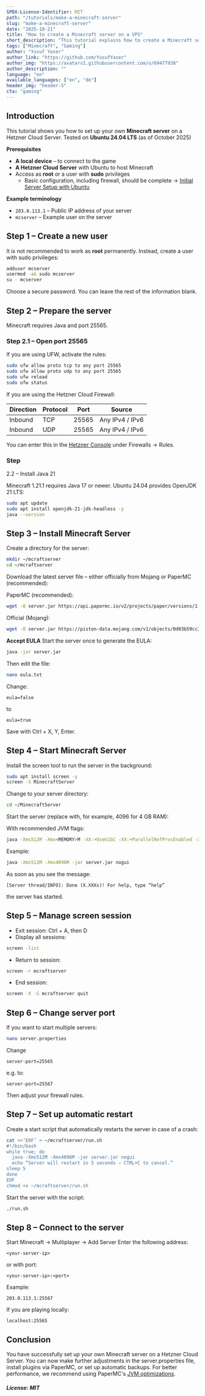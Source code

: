 ```yaml
---
SPDX-License-Identifier: MIT
path: "/tutorials/make-a-minecraft-server"
slug: "make-a-minecraft-server"
date: "2025-10-21"
title: "How to create a Minecraft server on a VPS"
short_description: "This tutorial explains how to create a Minecraft server on a VPS or a dedicated server"
tags: ["Minecraft", "Gaming"]
author: "Yusuf Yaser"
author_link: "https://github.com/YusufYaser"
author_img: "https://avatars1.githubusercontent.com/u/69477938"
author_description: ""
language: "en"
available_languages: ["en", "de"]
header_img: "header-5"
cta: "gaming"
---
```


## Introduction

This tutorial shows you how to set up your own **Minecraft server** on a Hetzner Cloud Server.
Tested on **Ubuntu 24.04 LTS** (as of October 2025)

**Prerequisites**
* **A local device** – to connect to the game
* **A Hetzner Cloud Server** with Ubuntu to host Minecraft
* Access as **root** or a user with **sudo** privileges  
  * Basic configuration, including firewall, should be complete
→ [Initial Server Setup with Ubuntu](https://community.hetzner.com/tutorials/howto-initial-setup-ubuntu#introduction)

**Example terminology**
* `203.0.113.1` – Public IP address of your server
* `mcserver` – Example user on the server


## Step 1 – Create a new user
It is not recommended to work as **root** permanently.
Instead, create a user with sudo privileges:

```bash
adduser mcserver
usermod -aG sudo mcserver
su - mcserver
```

Choose a secure password. You can leave the rest of the information blank.

## Step 2 – Prepare the server

Minecraft requires Java and port 25565.

### Step 2.1 – Open port 25565

If you are using UFW, activate the rules:

```bash
sudo ufw allow proto tcp to any port 25565
sudo ufw allow proto udp to any port 25565
sudo ufw reload
sudo ufw status
```

If you are using the Hetzner Cloud Firewall:

| Direction | Protocol | Port | Source |
| --------- | -------- | ----- | ------ |
| Inbound | TCP | 25565 | Any IPv4 / IPv6 |
| Inbound | UDP | 25565 | Any IPv4 / IPv6 |

You can enter this in the [Hetzner Console](https://console.hetzner.com) under Firewalls → Rules.

### Step 
2.2 – Install Java 21

Minecraft 1.21.1 requires Java 17 or newer. Ubuntu 24.04 provides OpenJDK 21 LTS:

```bash
sudo apt update
sudo apt install openjdk-21-jdk-headless -y
java --version
```

## Step 3 – Install Minecraft Server

Create a directory for the server:

```bash
mkdir ~/mcraftserver
cd ~/mcraftserver
```

Download the latest server file – either officially from Mojang or PaperMC (recommended):

PaperMC (recommended):

```bash
wget -O server.jar https://api.papermc.io/v2/projects/paper/versions/1.21.1/builds/120/downloads/paper-1.21.1-120.jar
```

Official (Mojang):

```bash
wget -O server.jar https://piston-data.mojang.com/v1/objects/0d03b59cc3e1eecbcb5b0b6f0c79e6a19c6b01ce/server.jar
```

**Accept EULA**
Start the server once to generate the EULA:

```bash
java -jar server.jar
```

Then edit the file:

```bash
nano eula.txt
```

Change:
```
eula=false
```

to
```
eula=true
```

Save with Ctrl + X, Y, Enter.

## Step 4 – Start Minecraft Server

Install the screen tool to run the server in the background:

```bash
sudo apt install screen -y
screen -S MinecraftServer
```

Change to your server directory:

```bash
cd ~/MinecraftServer
```
Start the server (replace <MEMORY> with, for example, 4096 for 4 GB RAM):

With recommended JVM flags:

```bash
java -Xms512M -Xmx<MEMORY>M -XX:+UseG1GC -XX:+ParallelRefProcEnabled -XX:MaxGCPauseMillis=200 -XX:+AlwaysPreTouch -jar server.jar nogui
```

Example:
```bash
java -Xms512M -Xmx4096M -jar server.jar nogui
```

As soon as you see the message:

```
[Server thread/INFO]: Done (X.XXXs)! For help, type “help”
```
the server has started.

## Step 5 – Manage screen session

*  Exit session: Ctrl + A, then D
*  Display all sessions:
```bash
screen -list
```
*  Return to session:
```bash
screen -r mcraftserver
```
*  End session:
```bash
screen -X -S mcraftserver quit
```

## Step 6 – Change server port

If you want to start multiple servers:
```bash
nano server.properties
```
Change
```
server-port=25565
```
e.g. to:
```
server-port=25567
```
Then adjust your firewall rules.

## Step 7 – Set up automatic restart

Create a start script that automatically restarts the server in case of a crash:

```bash
cat <<‘EOF’ > ~/mcraftserver/run.sh
#!/bin/bash
while true; do
  java -Xms512M -Xmx4096M -jar server.jar nogui
  echo “Server will restart in 5 seconds – CTRL+C to cancel.”
sleep 5
done
EOF
chmod +x ~/mcraftserver/run.sh
```

Start the server with the script:

```bash
./run.sh
```

## Step 8 – Connect to the server

Start Minecraft → Multiplayer → Add Server
Enter the following address:
```
<your-server-ip>
```
or with port:
```
<your-server-ip>:<port> 
```
Example:
```
203.0.113.1:25567
```
If you are playing locally:
```
localhost:25565
```

## Conclusion
You have successfully set up your own Minecraft server on a Hetzner Cloud Server.
You can now make further adjustments in the server.properties file, install plugins via PaperMC, or set up automatic backups.
For better performance, we recommend using PaperMC's [JVM optimizations](https://docs.papermc.io/paper/aikars-flags/).

##### License: MIT

<!---

Contributors's Certificate of Origin

By making a contribution to this project, I certify that:

(a) The contribution was created in whole or in part by me and I have
    the right to submit it under the license indicated in the file; or

(b) The contribution is based upon previous work that, to the best of my
    knowledge, is covered under an appropriate license and I have the
    right under that license to submit that work with modifications,
    whether created in whole or in part by me, under the same license
    (unless I am permitted to submit under a different license), as
    indicated in the file; or

(c) The contribution was provided directly to me by some other person
    who certified (a), (b) or (c) and I have not modified it.

(d) I understand and agree that this project and the contribution are
    public and that a record of the contribution (including all personal
    information I submit with it, including my sign-off) is maintained
    indefinitely and may be redistributed consistent with this project
    or the license(s) involved.

Signed-off-by: [Yusuf Yaser me@yusufyaser.xyz]

-->
